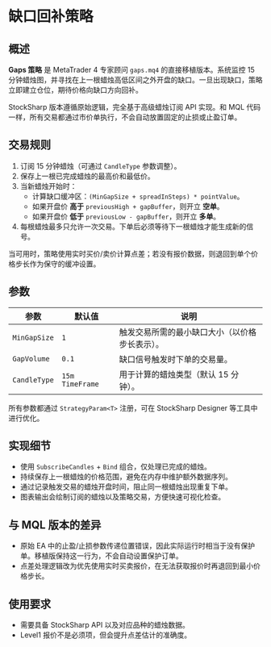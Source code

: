 # 缺口回补策略

## 概述

**Gaps 策略** 是 MetaTrader 4 专家顾问 `gaps.mq4` 的直接移植版本。系统监控 15 分钟蜡烛图，并寻找在上一根蜡烛高低区间之外开盘的缺口。一旦出现缺口，策略立即建立仓位，期待价格向缺口方向回补。

StockSharp 版本遵循原始逻辑，完全基于高级蜡烛订阅 API 实现。和 MQL 代码一样，所有交易都通过市价单执行，不会自动放置固定的止损或止盈订单。

## 交易规则

1. 订阅 15 分钟蜡烛（可通过 `CandleType` 参数调整）。
2. 保存上一根已完成蜡烛的最高价和最低价。
3. 当新蜡烛开始时：
   - 计算缺口缓冲区：`(MinGapSize + spreadInSteps) * pointValue`。
   - 如果开盘价 **高于** `previousHigh + gapBuffer`，则开立 **空单**。
   - 如果开盘价 **低于** `previousLow - gapBuffer`，则开立 **多单**。
4. 每根蜡烛最多只允许一次交易。下单后必须等待下一根蜡烛才能生成新的信号。

当可用时，策略使用实时买价/卖价计算点差；若没有报价数据，则退回到单个价格步长作为保守的缓冲设置。

## 参数

| 参数 | 默认值 | 说明 |
|------|--------|------|
| `MinGapSize` | `1` | 触发交易所需的最小缺口大小（以价格步长表示）。 |
| `GapVolume` | `0.1` | 缺口信号触发时下单的交易量。 |
| `CandleType` | `15m TimeFrame` | 用于计算的蜡烛类型（默认 15 分钟）。 |

所有参数都通过 `StrategyParam<T>` 注册，可在 StockSharp Designer 等工具中进行优化。

## 实现细节

- 使用 `SubscribeCandles` + `Bind` 组合，仅处理已完成的蜡烛。
- 持续保存上一根蜡烛的价格范围，避免在内存中维护额外数据序列。
- 通过记录触发交易的蜡烛开盘时间，阻止同一根蜡烛出现重复下单。
- 图表输出会绘制订阅的蜡烛以及策略交易，方便快速可视化检查。

## 与 MQL 版本的差异

- 原始 EA 中的止盈/止损参数传递位置错误，因此实际运行时相当于没有保护单。移植版保持这一行为，不会自动设置保护订单。
- 点差处理逻辑改为优先使用实时买卖报价，在无法获取报价时再退回到最小价格步长。

## 使用要求

- 需要具备 StockSharp API 以及对应品种的蜡烛数据。
- Level1 报价不是必须项，但会提升点差估计的准确度。
